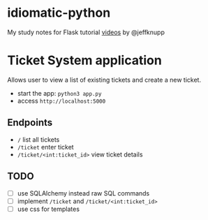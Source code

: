 # idiomatic-python
My study notes for Flask tutorial [videos](https://www.youtube.com/channel/UC8jQsBz_w948kSc7ehMRGmQ) by @jeffknupp

# Ticket System application
Allows user to view a list of existing tickets and create a new ticket.

- start the app: ```python3 app.py```
- access ```http://localhost:5000```

## Endpoints

- `/` list all tickets
- `/ticket` enter ticket
- `/ticket/<int:ticket_id>` view ticket details

## TODO

- [ ] use SQLAlchemy instead raw SQL commands
- [ ] implement `/ticket` and `/ticket/<int:ticket_id>`
- [ ] use css for templates
